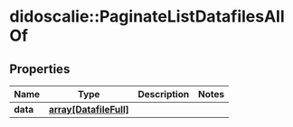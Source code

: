 # didoscalie::PaginateListDatafilesAllOf


## Properties
Name | Type | Description | Notes
------------ | ------------- | ------------- | -------------
**data** | [**array[DatafileFull]**](datafileFull.md) |  | 


